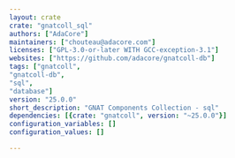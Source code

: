 ```yaml
---
layout: crate
crate: "gnatcoll_sql"
authors: ["AdaCore"]
maintainers: ["chouteau@adacore.com"]
licenses: ["GPL-3.0-or-later WITH GCC-exception-3.1"]
websites: ["https://github.com/adacore/gnatcoll-db"]
tags: ["gnatcoll",
"gnatcoll-db",
"sql",
"database"]
version: "25.0.0"
short_description: "GNAT Components Collection - sql"
dependencies: [{crate: "gnatcoll", version: "~25.0.0"}]
configuration_variables: []
configuration_values: []

---
```



